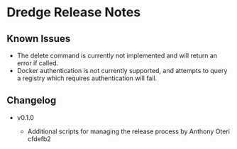 # Dredge Release Notes

## Known Issues

* The delete command is currently not implemented and will return an error
  if called.
* Docker authentication is not currently supported, and attempts to query a
  registry which requires authentication will fail.

## Changelog
- v0.1.0

  - Additional scripts for managing the release process by Anthony Oteri cfdefb2

